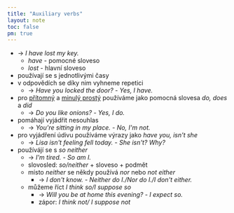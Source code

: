 ```yaml
---
title: "Auxiliary verbs"
layout: note
toc: false
pm: true
---
```

- -> _I have lost my key._
    - _have_ - pomocné sloveso
    - _lost_ - hlavní sloveso
- používají se s jednotlivými časy
- v odpovědích se díky nim vyhneme repetici
    - -> _Have you locked the door?_ - _Yes, I have._
- pro [přítomný](/notes/research/english/present-simple) a [minulý prostý](/notes/research/english/past-simple) používáme jako pomocná slovesa _do, does_ a _did_
    - -> _Do you like onions?_ - _Yes, I do._
- pomáhají vyjádřit nesouhlas
    - -> _You're sitting in my place._ - _No, I'm not._
- pro vyjádření údivu používáme výrazy jako _have you, isn't she_
    - -> _Lisa isn't feeling fell today._ - _She isn't? Why?_
- používájí se s _so_ _neither_
    - -> _I'm tired._ - _So am I._
    - slovosled: _so/neither_ + sloveso + podmět
    - místo _neither_ se někdy používá _nor_ nebo _not either_
        - -> _I don't know._ - _Neither do I./Nor do I./I don't either._
    - můžeme říct _I think so/I suppose so_
        - -> _Will you be at home this evening?_ - _I expect so._
        - zápor: _I think not/ I suppose not_